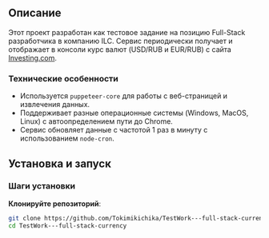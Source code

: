 ## Описание

Этот проект разработан как тестовое задание на позицию Full-Stack разработчика в компанию ILC. 
Сервис периодически получает и отображает в консоли курс валют (USD/RUB и EUR/RUB) с сайта [Investing.com](https://www.investing.com).

### Технические особенности

- Используется `puppeteer-core` для работы с веб-страницей и извлечения данных.
- Поддерживает разные операционные системы (Windows, MacOS, Linux) с автоопределением пути до Chrome.
- Сервис обновляет данные с частотой 1 раз в минуту с использованием `node-cron`.

## Установка и запуск

### Шаги установки

**Клонируйте репозиторий**:
   ```bash
   git clone https://github.com/Tokimikichika/TestWork---full-stack-currency.git
   cd TestWork---full-stack-currency